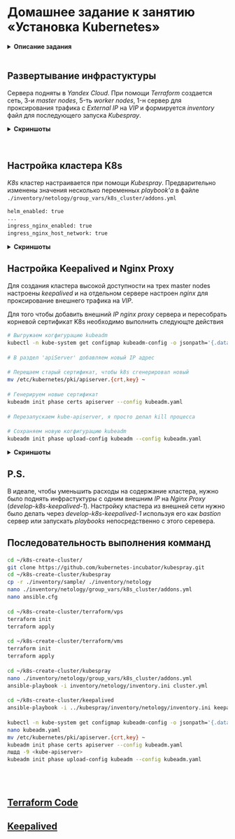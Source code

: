 # Домашнее задание к занятию «Установка Kubernetes»

<details>
<summary><b>Описание задания</b></summary>

### Цель задания

Установить кластер K8s.

### Чеклист готовности к домашнему заданию

1. Развёрнутые ВМ с ОС Ubuntu 20.04-lts.


### Инструменты и дополнительные материалы, которые пригодятся для выполнения задания

1. [Инструкция по установке kubeadm](https://kubernetes.io/docs/setup/production-environment/tools/kubeadm/create-cluster-kubeadm/).
2. [Документация kubespray](https://kubespray.io/).

-----

### Задание 1. Установить кластер k8s с 1 master node

1. Подготовка работы кластера из 5 нод: 1 мастер и 4 рабочие ноды.
2. В качестве CRI — containerd.
3. Запуск etcd производить на мастере.
4. Способ установки выбрать самостоятельно.

## Дополнительные задания (со звёздочкой)

**Настоятельно рекомендуем выполнять все задания под звёздочкой.** Их выполнение поможет глубже разобраться в материале.   
Задания под звёздочкой необязательные к выполнению и не повлияют на получение зачёта по этому домашнему заданию. 

------
### Задание 2*. Установить HA кластер

1. Установить кластер в режиме HA.
2. Использовать нечётное количество Master-node.
3. Для cluster ip использовать keepalived или другой способ.

### Правила приёма работы

1. Домашняя работа оформляется в своем Git-репозитории в файле README.md. Выполненное домашнее задание пришлите ссылкой на .md-файл в вашем репозитории.
2. Файл README.md должен содержать скриншоты вывода необходимых команд `kubectl get nodes`, а также скриншоты результатов.
3. Репозиторий должен содержать тексты манифестов или ссылки на них в файле README.md.

</details>

<br>

## Развертывание инфрастуктуры

Сервера подняты в *Yandex Cloud*. При помощи *Terraform* создается сеть, 3-и *master nodes*, 5-ть *worker nodes*, 1-н сервер для проксирования трафика c *External IP* на *VIP* и формируется *inventory* файл для последующего запуска *Kubespray*.

<details>
<summary><b>Скриншоты</b></summary>

![Скриншот 1](https://github.com/cachmc/netology_devops_homework/raw/main/07-kubernetes/12-installation/pictures/task-01-00.png)

![Скриншот 2](https://github.com/cachmc/netology_devops_homework/raw/main/07-kubernetes/12-installation/pictures/task-01-01.png)

![Скриншот 3](https://github.com/cachmc/netology_devops_homework/raw/main/07-kubernetes/12-installation/pictures/task-01-02.png)

![Скриншот 4](https://github.com/cachmc/netology_devops_homework/raw/main/07-kubernetes/12-installation/pictures/task-01-03.png)

![Скриншот 5](https://github.com/cachmc/netology_devops_homework/raw/main/07-kubernetes/12-installation/pictures/task-01-04.png)

![Скриншот 6](https://github.com/cachmc/netology_devops_homework/raw/main/07-kubernetes/12-installation/pictures/task-01-05.png)

![Скриншот 7](https://github.com/cachmc/netology_devops_homework/raw/main/07-kubernetes/12-installation/pictures/task-01-06.png)

![Скриншот 8](https://github.com/cachmc/netology_devops_homework/raw/main/07-kubernetes/12-installation/pictures/task-01-07.png)

![Скриншот 9](https://github.com/cachmc/netology_devops_homework/raw/main/07-kubernetes/12-installation/pictures/task-01-08.png)

![Скриншот 10](https://github.com/cachmc/netology_devops_homework/raw/main/07-kubernetes/12-installation/pictures/task-01-09.png)

![Скриншот 11](https://github.com/cachmc/netology_devops_homework/raw/main/07-kubernetes/12-installation/pictures/task-01-10.png)

![Скриншот 12](https://github.com/cachmc/netology_devops_homework/raw/main/07-kubernetes/12-installation/pictures/task-01-11.png)

![Скриншот 13](https://github.com/cachmc/netology_devops_homework/raw/main/07-kubernetes/12-installation/pictures/task-01-12.png)

![Скриншот 14](https://github.com/cachmc/netology_devops_homework/raw/main/07-kubernetes/12-installation/pictures/task-01-13.png)

![Скриншот 15](https://github.com/cachmc/netology_devops_homework/raw/main/07-kubernetes/12-installation/pictures/task-01-14.png)

![Скриншот 16](https://github.com/cachmc/netology_devops_homework/raw/main/07-kubernetes/12-installation/pictures/task-01-15.png)

![Скриншот 17](https://github.com/cachmc/netology_devops_homework/raw/main/07-kubernetes/12-installation/pictures/task-01-16.png)

</details>

<br>


<br>

## Настройка кластера K8s

*K8s* кластер настраивается при помощи *Kubespray*. Предварительно изменены значения несколько переменных *playbook'а* в файле `./inventory/netology/group_vars/k8s_cluster/addons.yml`

```bash
helm_enabled: true
...
ingress_nginx_enabled: true
ingress_nginx_host_network: true
```

<details>
<summary><b>Скриншоты</b></summary>

![Скриншот 18](https://github.com/cachmc/netology_devops_homework/raw/main/07-kubernetes/12-installation/pictures/task-02-00.png)

![Скриншот 19](https://github.com/cachmc/netology_devops_homework/raw/main/07-kubernetes/12-installation/pictures/task-02-01.png)

![Скриншот 20](https://github.com/cachmc/netology_devops_homework/raw/main/07-kubernetes/12-installation/pictures/task-02-02.png)

</details>

## Настройка Keepalived и Nginx Proxy

Для создания кластера высокой доступности на трех master nodes настроены *keepalived* и на отдельном сервере настроен *nginx* для проксирование внешнего трафика на *VIP*.

Для того чтобы добавить внешний *IP* *nginx proxy* сервера и пересобрать корневой сертификат K8s необходимо выполнить следующте действия

```bash
# Выгружаем когфигурацию kubeadm
kubectl -n kube-system get configmap kubeadm-config -o jsonpath='{.data.ClusterConfiguration}' > kubeadm.yaml

# В раздел 'apiServer' добавляем новый IP адрес

# Перещаем старый сертификат, чтобы k8s сгенерировал новый
mv /etc/kubernetes/pki/apiserver.{crt,key} ~

# Генерируем новые сертификат
kubeadm init phase certs apiserver --config kubeadm.yaml

# Перезапускаем kube-apiserver, я просто делал kill процессa

# Сохраняем новую когфигурацию kubeadm 
kubeadm init phase upload-config kubeadm --config kubeadm.yaml
```

<details>
<summary><b>Скриншоты</b></summary>

![Скриншот 21](https://github.com/cachmc/netology_devops_homework/raw/main/07-kubernetes/12-installation/pictures/task-03-00.png)

![Скриншот 22](https://github.com/cachmc/netology_devops_homework/raw/main/07-kubernetes/12-installation/pictures/task-03-01.png)

</details>

## P.S.

В идеале, чтобы уменьшить расходы на содержание кластера, нужно было поднять инфрастуктуры с одним внешним *IP* на *Nginx Proxy* (*develop-k8s-keepalived-1*).
Настройку кластера из внешней сети нужно было делать через *develop-k8s-keepalived-1* используя его как *bastion* сервер или запускать *playbooks* непосредственно с этого серевера.

## Последовательность выполнения комманд
```bash
cd ~/k8s-create-cluster/
git clone https://github.com/kubernetes-incubator/kubespray.git
cd ~/k8s-create-cluster/kubespray
cp -r ./inventory/sample/ ./inventory/netology
nano ./inventory/netology/group_vars/k8s_cluster/addons.yml
nano ansible.cfg

cd ~/k8s-create-cluster/terraform/vps
terraform init
terraform apply

cd ~/k8s-create-cluster/terraform/vms
terraform init
terraform apply

cd ~/k8s-create-cluster/kubespray
nano ./inventory/netology/group_vars/k8s_cluster/addons.yml
ansible-playbook -i inventory/netology/inventory.ini cluster.yml

cd ~/k8s-create-cluster/keepalived
ansible-playbook -i ../kubespray/inventory/netology/inventory.ini keepalived.yaml

kubectl -n kube-system get configmap kubeadm-config -o jsonpath='{.data.ClusterConfiguration}' > kubeadm.yaml
nano kubeadm.yaml
mv /etc/kubernetes/pki/apiserver.{crt,key} ~
kubeadm init phase certs apiserver --config kubeadm.yaml
лшдд -9 <kube-apiserver>
kubeadm init phase upload-config kubeadm --config kubeadm.yaml
```

<br>
<br>

## [Terraform Code](https://github.com/cachmc/netology_devops_homework/tree/main/07-kubernetes/12-installation/src/terraform)

## [Keepalived](https://github.com/cachmc/netology_devops_homework/tree/main/07-kubernetes/12-installation/src/keepalived)

